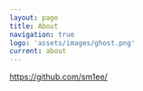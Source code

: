 ```yaml
---
layout: page
title: About
navigation: true
logo: 'assets/images/ghost.png'
current: about
---
```


<https://github.com/sm1ee/>